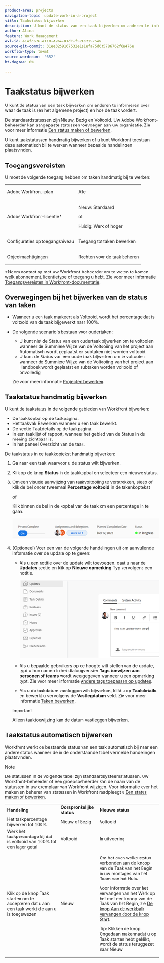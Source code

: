 ```yaml
---
product-area: projects
navigation-topic: update-work-in-a-project
title: Taakstatus bijwerken
description: U kunt de status van een taak bijwerken om anderen te informeren over waar de taak is (en het algemene project) en hoe de taak vordert.
author: Alina
feature: Work Management
exl-id: e1efc676-e110-486e-91dc-f521421575e8
source-git-commit: 31ee3259167532e1e1efa75d635786762f6e476e
workflow-type: tm+mt
source-wordcount: '652'
ht-degree: 0%

---
```


# Taakstatus bijwerken

U kunt de status van een taak bijwerken om anderen te informeren over waar de taak is (en het algemene project) en hoe de taak vordert.

De standaardstatussen zijn Nieuw, Bezig en Voltooid. Uw Adobe Workfront-beheerder kan aangepaste statussen toevoegen aan uw organisatie. Zie voor meer informatie [Een status maken of bewerken](../../../administration-and-setup/customize-workfront/creating-custom-status-and-priority-labels/create-or-edit-a-status.md).

U kunt taakstatussen handmatig bijwerken of u kunt Workfront toestaan deze automatisch bij te werken wanneer bepaalde handelingen plaatsvinden.

## Toegangsvereisten

U moet de volgende toegang hebben om taken handmatig bij te werken:

<table style="table-layout:auto"> 
 <col> 
 <col> 
 <tbody> 
  <tr> 
   <td role="rowheader">Adobe Workfront-plan</td> 
   <td> <p>Alle</p> </td> 
  </tr> 
  <tr> 
   <td role="rowheader">Adobe Workfront-licentie*</td> 
   <td> <p>Nieuw: Standaard</p> 
   of
   <p>Huidig: Werk of hoger</p>
   </td> 
  </tr> 
  <tr> 
   <td role="rowheader">Configuraties op toegangsniveau</td> 
   <td> <p>Toegang tot taken bewerken</p>  </td> 
  </tr> 
  <tr> 
   <td role="rowheader">Objectmachtigingen</td> 
   <td> <p>Rechten voor de taak beheren</p> </td> 
  </tr> 
 </tbody> 
</table>

*Neem contact op met uw Workfront-beheerder om te weten te komen welk abonnement, licentietype of toegang u hebt. Zie voor meer informatie [Toegangsvereisten in Workfront-documentatie](/help/quicksilver/administration-and-setup/add-users/access-levels-and-object-permissions/access-level-requirements-in-documentation.md).

## Overwegingen bij het bijwerken van de status van taken

* Wanneer u een taak markeert als Voltooid, wordt het percentage dat is voltooid van de taak bijgewerkt naar 100%.
* De volgende scenario&#39;s bestaan voor oudertaken:
   * U kunt niet de Status van een oudertaak bijwerken om te voltooien wanneer de Summiere Wijze van de Voltooiing van het project aan Automatisch wordt geplaatst en subtaken niet worden voltooid.
   * U kunt de Status van een oudertaak bijwerken om te voltooien wanneer de Summiere Wijze van de Voltooiing van het project aan Handboek wordt geplaatst en subtaken worden voltooid of onvolledig.

  Zie voor meer informatie [Projecten bewerken](../manage-projects/edit-projects.md).

## Taakstatus handmatig bijwerken

U kunt de taakstatus in de volgende gebieden van Workfront bijwerken:

* De taakkopbal op de taakpagina.
* Het taakvak Bewerken wanneer u een taak bewerkt.
* De sectie Taakdetails op de taakpagina.
* In een taaklijst of rapport, wanneer het gebied van de Status in de mening zichtbaar is.
* In het paneel Overzicht van de taak.

De taakstatus in de taakkoptekst handmatig bijwerken:

1. Ga naar een taak waarvoor u de status wilt bijwerken.
1. Klik op de knop **Status** in de taakkopbal en selecteer een nieuwe status.
1. Om een visuele aanwijzing van taakvoltooiing te verstrekken, sleep of klik de bel onder tweemaal **Percentage voltooid** in de takenkoptekst

   of

   Klik binnen de bel in de kopbal van de taak om een percentage in te gaan.

   ![](assets/percent-complete-status-widgets-task-header.png)

1. (Optioneel) Voer een van de volgende handelingen uit om aanvullende informatie over de update op te geven:

   * Als u een notitie over de update wilt toevoegen, gaat u naar de **Updates** sectie en klik op **Nieuwe opmerking** Typ vervolgens een notitie.

     ![](assets/add-update-to-task.png)

   * Als u bepaalde gebruikers op de hoogte wilt stellen van de update, typt u hun namen in het dialoogvenster **Tags toewijzen aan personen of teams** wordt weergegeven wanneer u een opmerking typt. Zie voor meer informatie [Andere tags toepassen op updates](/help/quicksilver/workfront-basics/updating-work-items-and-viewing-updates/tag-others-on-updates.md).
   * Als u de taakdatum vastleggen wilt bijwerken, klikt u op **Taakdetails** en bewerkt u vervolgens de **Vastlegdatum** veld. Zie voor meer informatie [Taken bewerken](/help/quicksilver/manage-work/tasks/manage-tasks/edit-tasks.md).


   >[!IMPORTANT]
   >
   >  Alleen taaktoewijzing kan de datum vastleggen bijwerken.

<!--old functionality in old commenting: 

1. Go to a task that you are assigned to for which you want to update the status.
1. Click the **Status** field in the task header and select a new status. 
1. (Optional) Do any of the following to provide additional information about the update, then click **Update** or, if the task has the **Complete** status, click **Done:**

   * To add a note about the update, go to the **Updates** area and click **Start a new update**, then type your note.  

   * To notify certain users about the update, type their names in the **Notify** box that appears when you type a note about the update. For more information, see [Tag others on updates](../../../workfront-basics/updating-work-items-and-viewing-updates/tag-others-on-updates.md). 
   * To update the condition of the task, click **Select Condition** to the right of the **Notify** box (these appear when you type a note about the update), then select the condition that best reflects the current condition of the task.
   
   * To update the Commit Date of the task, expand the **Commit Date** drop-down calendar, and select a new Commit Date. 
   * To provide a visual indication of task completion, drag the bubble under Percent Complete or double-click it to enter a percent value.   
     ![](assets/drag-the-progress-bar-350x155.png)-->

## Taakstatus automatisch bijwerken

Workfront werkt de bestaande status van een taak automatisch bij naar een andere status wanneer de in de onderstaande tabel vermelde handelingen plaatsvinden.

>[!NOTE]
>
>De statussen in de volgende tabel zijn standaardsysteemstatussen. Uw Workfront-beheerder of een groepsbeheerder kan de naam van de statussen in uw exemplaar van Workfront wijzigen. Voor informatie over het maken en beheren van statussen in Workfront raadpleegt u [Een status maken of bewerken](../../../administration-and-setup/customize-workfront/creating-custom-status-and-priority-labels/create-or-edit-a-status.md).

<table style="table-layout:auto"> 
 <col> 
 <col> 
 <col> 
 <tbody> 
  <tr> 
   <td><b>Handeling</b></td> 
   <td><b>Oorspronkelijke status</b></td> 
   <td><b>Nieuwe status</b></td> 
  </tr> 
  <tr> 
   <td>Het taakpercentage bijwerken tot 100%</td> 
   <td>Nieuw of Bezig</td> 
   <td>Voltooid</td> 
  </tr> 
  <tr> 
   <td>Werk het taakpercentage bij dat is voltooid van 100% tot een lager getal</td> 
   <td>Voltooid</td> 
   <td>In uitvoering</td> 
  </tr> 
  <tr data-mc-conditions=""> 
   <td><span>Klik op de knop Taak starten om te accepteren dat u aan een taak werkt die aan u is toegewezen</span> </td> 
   <td><span>Nieuw</span> </td> 
   <td> <p>Om het even welke status verbonden aan de knoop van de Taak van het Begin in uw montages van het Team van het Huis.</p> <p>Voor informatie over het vervangen van het Werk op het met een knoop van de Taak van het Begin, zie <span href="../../../people-teams-and-groups/create-and-manage-teams/work-on-it-button-to-start-button.md"><a href="../../../people-teams-and-groups/create-and-manage-teams/work-on-it-button-to-start-button.md" class="MCXref xref">De knop Aan de werkbalk vervangen door de knop Start</a></span>.</p> <p>Tip: <span>Klikken</span> <span data-mc-conditions="QuicksilverOrClassic.Quicksilver">de knop Ongedaan maken</span>nadat u op Taak starten hebt geklikt, wordt de status teruggezet naar Nieuw. </p> </td> 
  </tr> 
 </tbody> 
</table>
